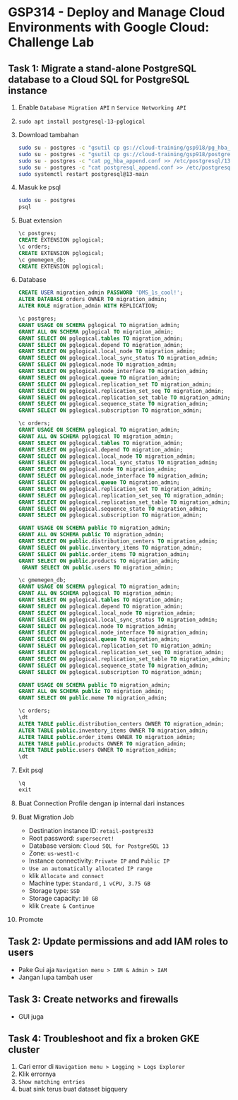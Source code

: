 # GSP314 - Deploy and Manage Cloud Environments with Google Cloud: Challenge Lab

## Task 1: Migrate a stand-alone PostgreSQL database to a Cloud SQL for PostgreSQL instance

1. Enable `Database Migration API` n `Service Networking API`
2. `sudo apt install postgresql-13-pglogical`
3. Download tambahan

   ```bash
   sudo su - postgres -c "gsutil cp gs://cloud-training/gsp918/pg_hba_append.conf ."
   sudo su - postgres -c "gsutil cp gs://cloud-training/gsp918/postgresql_append.conf ."
   sudo su - postgres -c "cat pg_hba_append.conf >> /etc/postgresql/13/main/pg_hba.conf"
   sudo su - postgres -c "cat postgresql_append.conf >> /etc/postgresql/13/main/postgresql.conf"
   sudo systemctl restart postgresql@13-main
   ```

4. Masuk ke psql

   ```bash
   sudo su - postgres
   psql
   ```

5. Buat extension

   ```sql
   \c postgres;
   CREATE EXTENSION pglogical;
   \c orders;
   CREATE EXTENSION pglogical;
   \c gmemegen_db;
   CREATE EXTENSION pglogical;
   ```

6. Database

   ```sql
   CREATE USER migration_admin PASSWORD 'DMS_1s_cool!';
   ALTER DATABASE orders OWNER TO migration_admin;
   ALTER ROLE migration_admin WITH REPLICATION;
   ```

   ```sql
   \c postgres;
   GRANT USAGE ON SCHEMA pglogical TO migration_admin;
   GRANT ALL ON SCHEMA pglogical TO migration_admin;
   GRANT SELECT ON pglogical.tables TO migration_admin;
   GRANT SELECT ON pglogical.depend TO migration_admin;
   GRANT SELECT ON pglogical.local_node TO migration_admin;
   GRANT SELECT ON pglogical.local_sync_status TO migration_admin;
   GRANT SELECT ON pglogical.node TO migration_admin;
   GRANT SELECT ON pglogical.node_interface TO migration_admin;
   GRANT SELECT ON pglogical.queue TO migration_admin;
   GRANT SELECT ON pglogical.replication_set TO migration_admin;
   GRANT SELECT ON pglogical.replication_set_seq TO migration_admin;
   GRANT SELECT ON pglogical.replication_set_table TO migration_admin;
   GRANT SELECT ON pglogical.sequence_state TO migration_admin;
   GRANT SELECT ON pglogical.subscription TO migration_admin;
   ```

   ```sql
   \c orders;
   GRANT USAGE ON SCHEMA pglogical TO migration_admin;
   GRANT ALL ON SCHEMA pglogical TO migration_admin;
   GRANT SELECT ON pglogical.tables TO migration_admin;
   GRANT SELECT ON pglogical.depend TO migration_admin;
   GRANT SELECT ON pglogical.local_node TO migration_admin;
   GRANT SELECT ON pglogical.local_sync_status TO migration_admin;
   GRANT SELECT ON pglogical.node TO migration_admin;
   GRANT SELECT ON pglogical.node_interface TO migration_admin;
   GRANT SELECT ON pglogical.queue TO migration_admin;
   GRANT SELECT ON pglogical.replication_set TO migration_admin;
   GRANT SELECT ON pglogical.replication_set_seq TO migration_admin;
   GRANT SELECT ON pglogical.replication_set_table TO migration_admin;
   GRANT SELECT ON pglogical.sequence_state TO migration_admin;
   GRANT SELECT ON pglogical.subscription TO migration_admin;
   ```

   ```sql
   GRANT USAGE ON SCHEMA public TO migration_admin;
   GRANT ALL ON SCHEMA public TO migration_admin;
   GRANT SELECT ON public.distribution_centers TO migration_admin;
   GRANT SELECT ON public.inventory_items TO migration_admin;
   GRANT SELECT ON public.order_items TO migration_admin;
   GRANT SELECT ON public.products TO migration_admin;
    GRANT SELECT ON public.users TO migration_admin;
   ```

   ```sql
   \c gmemegen_db;
   GRANT USAGE ON SCHEMA pglogical TO migration_admin;
   GRANT ALL ON SCHEMA pglogical TO migration_admin;
   GRANT SELECT ON pglogical.tables TO migration_admin;
   GRANT SELECT ON pglogical.depend TO migration_admin;
   GRANT SELECT ON pglogical.local_node TO migration_admin;
   GRANT SELECT ON pglogical.local_sync_status TO migration_admin;
   GRANT SELECT ON pglogical.node TO migration_admin;
   GRANT SELECT ON pglogical.node_interface TO migration_admin;
   GRANT SELECT ON pglogical.queue TO migration_admin;
   GRANT SELECT ON pglogical.replication_set TO migration_admin;
   GRANT SELECT ON pglogical.replication_set_seq TO migration_admin;
   GRANT SELECT ON pglogical.replication_set_table TO migration_admin;
   GRANT SELECT ON pglogical.sequence_state TO migration_admin;
   GRANT SELECT ON pglogical.subscription TO migration_admin;
   ```

   ```sql
   GRANT USAGE ON SCHEMA public TO migration_admin;
   GRANT ALL ON SCHEMA public TO migration_admin;
   GRANT SELECT ON public.meme TO migration_admin;
   ```

   ```sql
   \c orders;
   \dt
   ALTER TABLE public.distribution_centers OWNER TO migration_admin;
   ALTER TABLE public.inventory_items OWNER TO migration_admin;
   ALTER TABLE public.order_items OWNER TO migration_admin;
   ALTER TABLE public.products OWNER TO migration_admin;
   ALTER TABLE public.users OWNER TO migration_admin;
   \dt
   ```

7. Exit psql

   ```sql
   \q
   exit
   ```

8. Buat Connection Profile dengan ip internal dari instances

9. Buat Migration Job

   - Destination instance ID: `retail-postgres33`
   - Root password: `supersecret!`
   - Database version: `Cloud SQL for PostgreSQL 13`
   - Zone: `us-west1-c`
   - Instance connectivity: `Private IP` and `Public IP`
   - `Use an automatically allocated IP range`
   - klik `Allocate and connect`
   - Machine type: `Standard` , `1 vCPU, 3.75 GB`
   - Storage type: `SSD`
   - Storage capacity: `10 GB`
   - klik `Create & Continue`

10. Promote

## Task 2: Update permissions and add IAM roles to users

- Pake Gui aja `Navigation menu > IAM & Admin > IAM`
- Jangan lupa tambah user

## Task 3: Create networks and firewalls

- GUI juga

## Task 4: Troubleshoot and fix a broken GKE cluster

1. Cari error di `Navigation menu > Logging > Logs Explorer`
2. Klik errornya
3. `Show matching entries`
4. buat sink terus buat dataset bigquery
